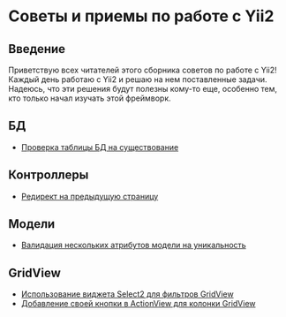 # Советы и приемы по работе с Yii2

## Введение

Приветствую всех читателей этого сборника советов по работе с Yii2!
Каждый день работаю с Yii2 и решаю на нем поставленные задачи. Надеюсь, что эти решения будут полезны кому-то еще, особенно тем, кто только начал изучать этой фреймворк.

## БД
* [Проверка таблицы БД на существование](tips/db/proverka-tablicy-bd-na-sushhestvovanie.md)

## Контроллеры
* [Редирект на предыдущую страницу](tips/controllers/redirekt-na-predydushhuju-stranicu.md)

## Модели
* [Валидация нескольких атрибутов модели на уникальность](tips/models/validacija-neskolkih-atributov-modeli-na-unikalnost.md)

## GridView
* [Использование виджета Select2 для фильтров GridView](tips/gridview/ispolzovanie-vidzheta-select2-dlja-filtrov-gridview.md)
* [Добавление своей кнопки в ActionView для колонки GridView](/tips/grid/dobavlenie-svoej-knopki-v-actionview-dlja-kolonki-gridview/dobavlenie-svoej-knopki-v-аctionview-dlja-кolonki-gridview.md)
